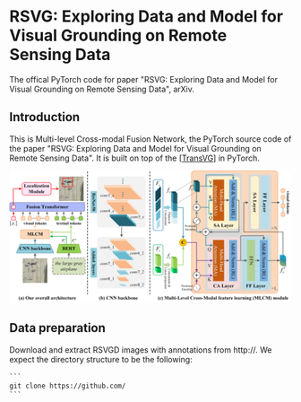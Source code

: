 # RSVG: Exploring Data and Model for Visual Grounding on Remote Sensing Data
The offical PyTorch code for paper "RSVG: Exploring Data and Model for Visual Grounding on Remote Sensing Data", arXiv.

## Introduction
This is Multi-level Cross-modal Fusion Network, the PyTorch source code of the paper "RSVG: Exploring Data and Model for Visual Grounding on Remote Sensing Data". It is built on top of the [[TransVG](https://github.com/djiajunustc/TransVG)] in PyTorch.
<p align="middle">
    <img src="fig/architecture.jpg">
</p>

## Data preparation
Download and extract RSVGD images with annotations from http://. We expect the directory structure to be the following:

    ```
    git clone https://github.com/
    ```
